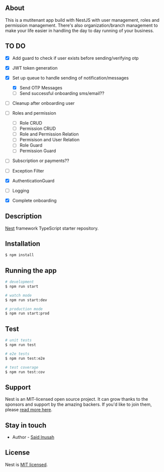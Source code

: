 
## About 
This is a mutitenant app build with NestJS with user management, roles and permission management. 
There's also organization/branch management to make your life easier in handling the day to day running of your business.


## TO DO
- [x] Add guard to check if user exists before sending/verifying otp
- [x] JWT token generation
- [x] Set up queue to handle sending of notification/messages
  - [x] Send OTP Messages
  - [ ] Send successful onboarding sms/email??
- [ ] Cleanup after onboarding user
- [ ] Roles and permission
  - [ ] Role CRUD
  - [ ] Permission CRUD
  - [ ] Role and Permission Relation
  - [ ] Permisison and User Relation
  - [ ] Role Guard
  - [ ] Permission Guard
- [ ] Subscription or payments??
- [ ] Exception Filter
- [x] AuthenticationGuard
- [ ] Logging
- [x] Complete onboarding 


## Description

[Nest](https://github.com/nestjs/nest) framework TypeScript starter repository.

## Installation

```bash
$ npm install
```

## Running the app

```bash
# development
$ npm run start

# watch mode
$ npm run start:dev

# production mode
$ npm run start:prod
```

## Test

```bash
# unit tests
$ npm run test

# e2e tests
$ npm run test:e2e

# test coverage
$ npm run test:cov
```

## Support

Nest is an MIT-licensed open source project. It can grow thanks to the sponsors and support by the amazing backers. If you'd like to join them, please [read more here](https://docs.nestjs.com/support).

## Stay in touch

- Author - [Said Inusah](saidinusah29@gmail.com)


## License

Nest is [MIT licensed](LICENSE).
